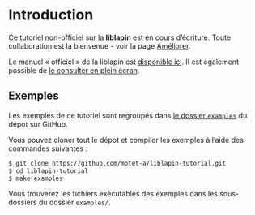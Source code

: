 
# Introduction #

Ce tutoriel non-officiel sur la **liblapin** est en cours d’écriture.
Toute collaboration est la bienvenue - voir la page [Améliorer](extend.html).

Le manuel « officiel » de la liblapin est [disponible ici][manuel].
Il est également possible de [le consulter en plein écran][manuel plein ecran].

## Exemples ##

Les exemples de ce tutoriel sont regroupés dans
[le dossier `examples`][examples] du dépot sur GitHub.

Vous pouvez cloner tout le dépot et compiler les exemples à l’aide des
commandes suivantes :

```sh
$ git clone https://github.com/motet-a/liblapin-tutorial.git
$ cd liblapin-tutorial
$ make examples
```

Vous trouverez les fichiers exécutables des exemples dans les sous-dossiers
du dossier `examples/`.

[manuel]: https://intra.epitech.eu/e-learning/#!/semester-1/B1-Infographie/cours-LibLapin-&-Documentation/Manuel
[manuel plein ecran]: https://cdn.local.epitech.eu/elearning/B-MUL-051/doc_lapin.htm
[examples]: https://github.com/motet-a/liblapin-tutorial/tree/master/examples

